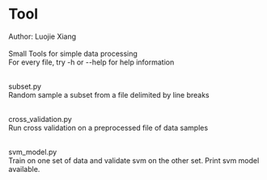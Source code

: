 Tool
====
Author: Luojie Xiang<br />
<br />
Small Tools for simple data processing<br />
For every file, try -h or --help for help information<br />
<br />

subset.py<br />
Random sample a subset from a file delimited by line breaks <br />
<br />

cross_validation.py<br />
Run cross validation on a preprocessed file of data samples<br />
<br />

svm_model.py<br />
Train on one set of data and validate svm on the other set. Print svm model available. <br />
